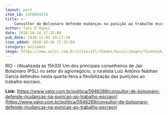 ```yaml
---
layout: post
item_id: 2376054233
title: >-
    Consultor de Bolsonaro defende mudanças na punição ao trabalho escravo
author: Tatu D'Oquei
date: 2018-10-24 17:35:09
pub_date: 2018-11-03 19:17:10
time_added: 2018-10-24 17:35:09
category: avisamos
image: https://www.valor.com.br/sites/all/themes/basic/images/facebook/valor-big.jpg
---
```


RIO - (Atualizada às 15h33) Um dos principais conselheiros de Jair Bolsonaro (PSL) no setor do agronegócio, o ruralista Luiz Antônio Nabhan Garcia defendeu nesta quarta-feira a flexibilização das punições ao trabalho escravo.

**Link:** [https://www.valor.com.br/politica/5946289/consultor-de-bolsonaro-defende-mudancas-na-punicao-ao-trabalho-escravo](https://www.valor.com.br/politica/5946289/consultor-de-bolsonaro-defende-mudancas-na-punicao-ao-trabalho-escravo)

